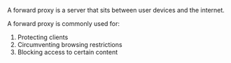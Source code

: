 A forward proxy is a server that sits between user devices and the internet.

A forward proxy is commonly used for:

1. Protecting clients
2. Circumventing browsing restrictions
3. Blocking access to certain content
